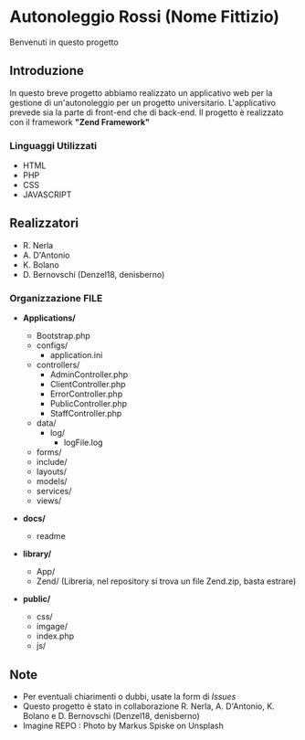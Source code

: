 
# Autonoleggio Rossi (Nome Fittizio) 
Benvenuti in questo progetto 

## Introduzione 
In questo breve progetto abbiamo realizzato un applicativo web per la gestione di un'autonoleggio per un progetto universitario. L'applicativo prevede sia la parte di front-end che di back-end. Il progetto è realizzato con il framework **"Zend Framework"**

### Linguaggi Utilizzati 
* HTML 
* PHP
* CSS 
* JAVASCRIPT 

## Realizzatori 
   * R. Nerla
   * A. D'Antonio
   * K. Bolano
   * D. Bernovschi (Denzel18, denisberno) 

### Organizzazione FILE 

* **Applications/**
    * Bootstrap.php 
    * configs/ 
        * application.ini
    * controllers/ 
        * AdminController.php
        * ClientController.php
        * ErrorController.php
        * PublicController.php
        * StaffController.php
    * data/ 
        * log/ 
            * logFile.log
    * forms/
    * include/
    * layouts/ 
    * models/
    * services/ 
    * views/ 

* **docs/** 
    * readme
* **library/**
    * App/
    * Zend/ (Libreria, nel repository si trova un file Zend.zip, basta estrare)
* **public/** 
    * css/
    * imgage/
    * index.php
    * js/ 


## Note 
* Per eventuali chiarimenti o dubbi, usate la form di *Issues*
* Questo progetto è stato in collaborazione R. Nerla, A. D'Antonio, K. Bolano e D. Bernovschi (Denzel18, denisberno) 
* Imagine REPO : Photo by Markus Spiske on Unsplash

